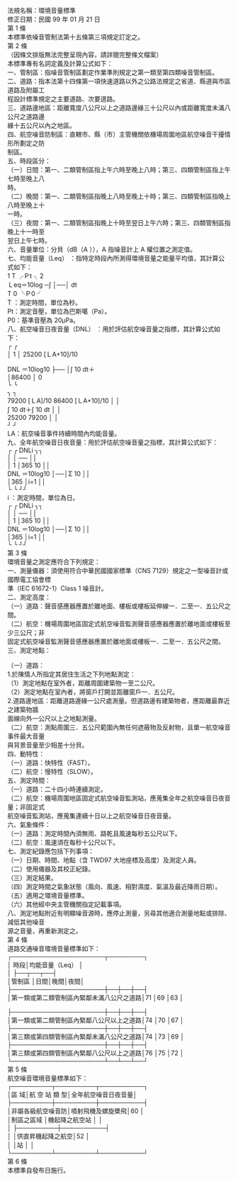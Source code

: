 法規名稱：環境音量標準  
修正日期：民國 99 年 01 月 21 日  
第 1 條  
本標準依噪音管制法第十五條第三項規定訂定之。  
第 2 條  
（因條文排版無法完整呈現內容，請詳閱完整條文檔案）  
本標準專有名詞定義及計算公式如下：  
一、管制區：指噪音管制區劃定作業準則規定之第一類至第四類噪音管制區。  
二、道路：指本法第十四條第一項快速道路以外之公路法規定之省道、縣道與市區道路及附屬工  
程設計標準規定之主要道路、次要道路。  
三、道路邊地區：距離寬度八公尺以上之道路邊緣三十公尺以內或距離寬度未滿八公尺之道路邊  
緣十五公尺以內之地區。  
四、航空噪音防制區：直轄市、縣（市）主管機關依機場周圍地區航空噪音干擾情形所劃定之防  
制區。  
五、時段區分：  
（一）日間：第一、二類管制區指上午六時至晚上八時；第三、四類管制區指上午七時至晚上八  
時。  
（二）晚間：第一、二類管制區指晚上八時至晚上十時；第三、四類管制區指晚上八時至晚上十  
一時。  
（三）夜間：第一、二類管制區指晚上十時至翌日上午六時；第三、四類管制區指晚上十一時至  
翌日上午七時。  
六、音量單位：分貝（dB（A ）），A 指噪音計上 A 權位置之測定值。  
七、均能音量（Leq） ：指特定時段內所測得環境音量之能量平均值，其計算公式如下：  
1 T ╭Ｐt ╮2  
Ｌeq＝10log ─∫ │──│ dt  
T 0 ╰Ｐ0 ╯  
T ：測定時間，單位為秒。  
Pt：測定音壓，單位為巴斯噶（Pa）。  
P0：基準音壓為 20μPa。  
八、航空噪音日夜音量（DNL） ：用於評估航空噪音量之指標，其計算公式如下：  
┌ ╭  
│ 1 │ 25200 [ＬA+10]/10  


DNL ＝10log10 ├── │∫ 10 dt＋  
│86400 │ 0  
└ ╰  
╮ ┐  
79200 [ＬA]/10 86400 [ＬA+10]/10 │ │  
∫ 10 dt＋∫ 10 dt │ │  
25200 79200 │ │  
╯ ┘  
LA：航空噪音事件持續時間內均能音量。  
九、全年航空噪音日夜音量：用於評估航空噪音量之指標，其計算公式如下：  
┌ ╭ DNLi ╮┐  
│ │ ── ││  
│ 1 │365 10 ││  
DNL ＝10log10 │──│Σ 10 ││  
│365 │i=1 ││  
└ ╰ ╯┘  
i ：測定時間，單位為日。  
┌ ╭ DNLi ╮┐  
│ │ ── ││  
│ 1 │365 10 ││  
DNL ＝10log10 │──│Σ 10 ││  
│365 │i=1 ││  
└ ╰ ╯┘  
第 3 條  
環境音量之測定應符合下列規定：  
一、測量儀器：須使用符合中華民國國家標準（CNS 7129）規定之一型噪音計或國際電工協會標  
準（IEC 61672-1）Class 1 噪音計。  
二、測定高度：  
（一）道路：聲音感應器應置於離地面、樓板或樓板延伸線一．二至一．五公尺之間。  
（二）航空：機場周圍地區固定式航空噪音監測聲音感應器應置於離地面或樓板至少三公尺；非  
固定式航空噪音監測聲音感應器應置於離地面或樓板一．二至一．五公尺之間。  
三、測定地點：  


（一）道路：  
1.於陳情人所指定其居住生活之下列地點測定：  
（1）測定地點在室外者，距離周圍建築物一至二公尺。  
（2）測定地點在室內者，將窗戶打開並距離窗戶一．五公尺。  
2.道路邊地區：距離道路邊緣一公尺處測量。但道路邊有建築物者，應距離最靠近之建築物牆  
面線向外一公尺以上之地點測量。  
（二）航空：測點周圍三．五公尺範圍內無任何遮蔽物及反射物，且單一航空噪音事件最大音量  
與背景音量至少相差十分貝。  
四、動特性：  
（一）道路：快特性（FAST）。  
（二）航空：慢特性（SLOW）。  
五、測定時間：  
（一）道路：二十四小時連續測定。  
（二）航空：機場周圍地區固定式航空噪音監測站，應蒐集全年之航空噪音日夜音量；非固定式  
航空噪音監測站，應蒐集連續十日以上之航空噪音日夜音量。  
六、氣象條件：  
（一）道路：測定時間內須無雨、路乾且風速每秒五公尺以下。  
（二）航空：風速須在每秒十公尺以下。  
七、測定紀錄應包括下列事項：  
（一）日期、時間、地點（含 TWD97 大地座標及高度）及測定人員。  
（二）使用儀器及其校正紀錄。  
（三）測定結果。  
（四）測定時間之氣象狀態（風向、風速、相對濕度、氣溫及最近降雨日期）。  
（五）適用之環境音量標準。  
（六）其他經中央主管機關指定記載事項。  
八、測定地點附近有明顯噪音源時，應停止測量，另尋其他適合測量地點或排除、減低其他噪音  
源之音量，再重新測定之。  
第 4 條  
道路交通噪音環境音量標準如下：  
┌─────────────────────┬────────┐  
│ 時段│均能音量（Leq） │  
│ ├──┬──┬──┤  
│管制區 │日間│晚間│夜間│  
├─────────────────────┼──┼──┼──┤  
│第一類或第二類管制區內緊鄰未滿八公尺之道路│71 │69 │63 │  


├─────────────────────┼──┼──┼──┤  
│第一類或第二類管制區內緊鄰八公尺以上之道路│74 │70 │67 │  
├─────────────────────┼──┼──┼──┤  
│第三類或第四類管制區內緊鄰未滿八公尺之道路│74 │73 │69 │  
├─────────────────────┼──┼──┼──┤  
│第三類或第四類管制區內緊鄰八公尺以上之道路│76 │75 │72 │  
└─────────────────────┴──┴──┴──┘  
第 5 條  
航空噪音環境音量標準如下：  
┌─────────┬─────────┬──────────┐  
│區 域│航 空 站 類 型│全年航空噪音日夜音量│  
├─────────┼─────────┼──────────┤  
│非屬各級航空噪音防│噴射飛機及螺旋槳飛│60 │  
│制區之區域 │機起降之航空站 │ │  
│ ├─────────┼──────────┤  
│ │供直昇機起降之航空│52 │  
│ │站 │ │  
└─────────┴─────────┴──────────┘  
第 6 條  
本標準自發布日施行。  



